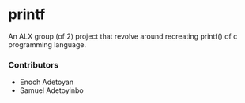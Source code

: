 # printf
An ALX group (of 2) project that revolve around recreating printf() of c programming language.

### Contributors
- Enoch Adetoyan
- Samuel Adetoyinbo
